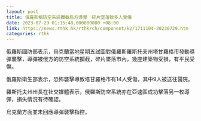 ```yaml
---
layout: post
title: 俄羅斯稱防空系統攔截烏方導彈　碎片墜落致多人受傷
date: 2023-07-29 01:15:48.000000000 +08:00
link: https://news.rthk.hk/rthk/ch/component/k2/1711104-20230729.htm
categories: rthk
---
```


俄羅斯國防部表示，烏克蘭當地星期五試圖對俄羅斯羅斯托夫州塔甘羅格市發動導彈襲擊，導彈被俄方的防空系統攔截，碎片墜落市內，幾座建築物受損，有平民受傷。

俄羅斯衛生部表示，恐怖襲擊導致塔甘羅格市有14人受傷，其中9人被送往醫院。

羅斯托夫州州長在社交媒體表示，俄羅斯防空系統亦在亞速區成功擊落另一枚導彈，損失情況有待確認。

烏克蘭方面並未回應導彈襲擊指控。
